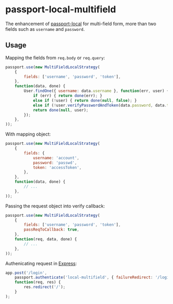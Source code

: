 # passport-local-multifield
The enhancement of <a href="https://github.com/jaredhanson/passport-local" target="_blank">passport-local</a> for multi-field form, more than two fields such as `username` and `password`.

## Usage
Mapping the fields from `req.body` or `req.query`:
```js
passport.use(new MultiFieldLocalStrategy(
    {
        fields: ['username', 'password', 'token'],
    },
    function(data, done) {
        User.findOne({ username: data.username }, function(err, user) {
            if (err) { return done(err); }
            else if (!user) { return done(null, false); }
            else if (!user.verifyPasswordAndToken(data.password, data.token)) { return done(null, false); }
            return done(null, user);
        });
    },
));
```

With mapping object:
```js
passport.use(new MultiFieldLocalStrategy(
    {
        fields: {
            username: 'account',
            password: 'passwd',
            token: 'accessToken',
        },
    },
    function(data, done) {
        // ...
    },
));
```

Passing the request object into verify callback:
```js
passport.use(new MultiFieldLocalStrategy(
    {
        fields: ['username', 'password', 'token'],
        passReqToCallback: true,
    },
    function(req, data, done) {
        // ...
    },
));
```

Authenicating request in <a href="https://expressjs.com" target="_blank">Express</a>:
```js
app.post('/login',
    passport.authenticate('local-multifield', { failureRedirect: '/login' }),
    function(req, res) {
        res.redirect('/');
    }
);
```